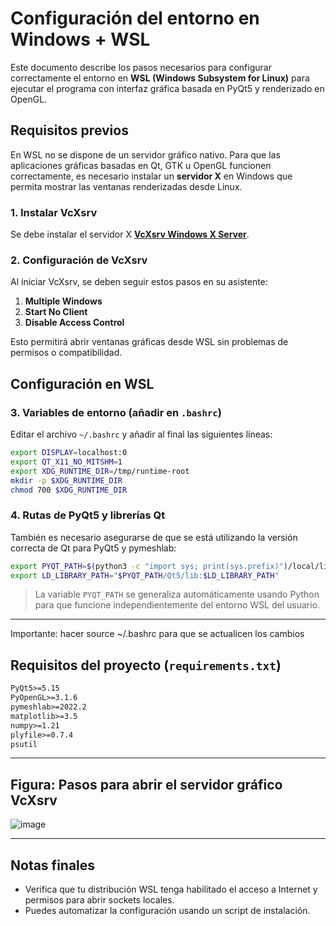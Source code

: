# Configuración del entorno en Windows + WSL

Este documento describe los pasos necesarios para configurar correctamente el entorno en **WSL (Windows Subsystem for Linux)** para ejecutar el programa con interfaz gráfica basada en PyQt5 y renderizado en OpenGL.

## Requisitos previos

En WSL no se dispone de un servidor gráfico nativo. Para que las aplicaciones gráficas basadas en Qt, GTK u OpenGL funcionen correctamente, es necesario instalar un **servidor X** en Windows que permita mostrar las ventanas renderizadas desde Linux.

### 1. Instalar VcXsrv

Se debe instalar el servidor X [**VcXsrv Windows X Server**](https://sourceforge.net/projects/vcxsrv/).

### 2. Configuración de VcXsrv

Al iniciar VcXsrv, se deben seguir estos pasos en su asistente:

1. **Multiple Windows**
2. **Start No Client**
3. **Disable Access Control**

Esto permitirá abrir ventanas gráficas desde WSL sin problemas de permisos o compatibilidad.

## Configuración en WSL

### 3. Variables de entorno (añadir en `.bashrc`)

Editar el archivo `~/.bashrc` y añadir al final las siguientes líneas:

```bash
export DISPLAY=localhost:0
export QT_X11_NO_MITSHM=1
export XDG_RUNTIME_DIR=/tmp/runtime-root
mkdir -p $XDG_RUNTIME_DIR
chmod 700 $XDG_RUNTIME_DIR
``` 

### 4. Rutas de PyQt5 y librerías Qt

También es necesario asegurarse de que se está utilizando la versión correcta de Qt para PyQt5 y pymeshlab:

```bash
export PYQT_PATH=$(python3 -c "import sys; print(sys.prefix)")/local/lib/python3.10/dist-packages/PyQt5
export LD_LIBRARY_PATH="$PYQT_PATH/Qt5/lib:$LD_LIBRARY_PATH"
```

> La variable `PYQT_PATH` se generaliza automáticamente usando Python para que funcione independientemente del entorno WSL del usuario.

---
Importante: hacer source ~/.bashrc para que se actualicen los cambios
##  Requisitos del proyecto (`requirements.txt`)

```txt
PyQt5>=5.15
PyOpenGL>=3.1.6
pymeshlab>=2022.2
matplotlib>=3.5
numpy>=1.21
plyfile>=0.7.4
psutil
```

---

## Figura: Pasos para abrir el servidor gráfico VcXsrv  
![image](https://github.com/user-attachments/assets/e382f752-a15e-4d46-bf7c-ec12fa7ff8bb)


---

## Notas finales

- Verifica que tu distribución WSL tenga habilitado el acceso a Internet y permisos para abrir sockets locales.
- Puedes automatizar la configuración usando un script de instalación.
